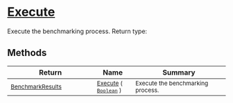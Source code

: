 # [Execute](./VerifierBenchmark-100663382.md)

Execute the benchmarking process.
Return type:
## Methods

| Return | Name | Summary | 
| --- | --- | --- | 
| <sub>[BenchmarkResults](./../BenchmarkResults.md)</sub><img width=200/>| <sub>[Execute](./VerifierBenchmark-100663382.md) ( [`Boolean`](https://docs.microsoft.com/en-us/dotnet/api/System.Boolean) )</sub>| <sub>Execute the benchmarking process.</sub><img width=200/>| <br>


